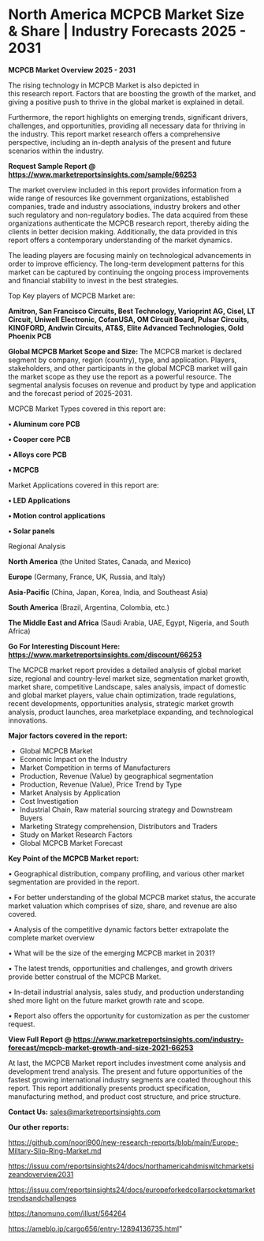 # North America MCPCB Market Size & Share | Industry Forecasts 2025 - 2031

<Strong> MCPCB Market Overview 2025 - 2031</strong>

The rising technology in MCPCB Market is also depicted in this research report. Factors that are boosting the growth of the market, and giving a positive push to thrive in the global market is explained in detail.

Furthermore, the report highlights on emerging trends, significant drivers, challenges, and opportunities, providing all necessary data for thriving in the industry. This report market research offers a comprehensive perspective, including an in-depth analysis of the present and future scenarios within the industry.

<strong>Request Sample Report @ <a href=https://www.marketreportsinsights.com/sample/66253>https://www.marketreportsinsights.com/sample/66253</a></strong>

The market overview included in this report provides information from a wide range of resources like government organizations, established companies, trade and industry associations, industry brokers and other such regulatory and non-regulatory bodies. The data acquired from these organizations authenticate the MCPCB research report, thereby aiding the clients in better decision making. Additionally, the data provided in this report offers a contemporary understanding of the market dynamics.

The leading players are focusing mainly on technological advancements in order to improve efficiency. The long-term development patterns for this market can be captured by continuing the ongoing process improvements and financial stability to invest in the best strategies.

Top Key players of MCPCB Market are:

<strong>Amitron, San Francisco Circuits, Best Technology, Varioprint AG, Cisel, LT Circuit, Uniwell Electronic, CofanUSA, OM Circuit Board, Pulsar Circuits, KINGFORD, Andwin Circuits, AT&S, Elite Advanced Technologies, Gold Phoenix PCB</strong>

<strong><b>Global MCPCB Market Scope and Size:</b></strong>
The MCPCB market is declared segment by company, region (country), type, and application. Players, stakeholders, and other participants in the global MCPCB market will gain the market scope as they use the report as a powerful resource. The segmental analysis focuses on revenue and product by type and application and the forecast period of 2025-2031.

MCPCB Market Types covered in this report are:

<strong>• Aluminum core PCB

• Cooper core PCB

• Alloys core PCB

• MCPCB</strong>

Market Applications covered in this report are:

<strong>• LED Applications

• Motion control applications

• Solar panels</strong> 

Regional Analysis

<strong>North America</strong> (the United States, Canada, and Mexico)

<strong>Europe</strong> (Germany, France, UK, Russia, and Italy)

<strong>Asia-Pacific</strong> (China, Japan, Korea, India, and Southeast Asia)

<strong>South America</strong> (Brazil, Argentina, Colombia, etc.)

<strong>The Middle East and Africa</strong> (Saudi Arabia, UAE, Egypt, Nigeria, and South Africa)

<strong>Go For Interesting Discount Here: <a href=https://www.marketreportsinsights.com/discount/66253>https://www.marketreportsinsights.com/discount/66253</a></strong>

The MCPCB market report provides a detailed analysis of global market size, regional and country-level market size, segmentation market growth, market share, competitive Landscape, sales analysis, impact of domestic and global market players, value chain optimization, trade regulations, recent developments, opportunities analysis, strategic market growth analysis, product launches, area marketplace expanding, and technological innovations.

<strong><b>Major factors covered in the report:</b></strong>
<ul>
  <li>Global MCPCB Market </li>
  <li>Economic Impact on the Industry</li>
  <li>Market Competition in terms of Manufacturers</li>
  <li>Production, Revenue (Value) by geographical segmentation</li>
  <li>Production, Revenue (Value), Price Trend by Type</li>
  <li>Market Analysis by Application</li>
  <li>Cost Investigation</li>
  <li>Industrial Chain, Raw material sourcing strategy and Downstream Buyers</li>
  <li>Marketing Strategy comprehension, Distributors and Traders</li>
  <li>Study on Market Research Factors</li>
  <li>Global MCPCB Market Forecast</li>
</ul>

<strong><b>Key Point of the MCPCB Market report:</b></strong>

• Geographical distribution, company profiling, and various other market segmentation are provided in the report.

• For better understanding of the global MCPCB market status, the accurate market valuation which comprises of size, share, and revenue are also covered.

• Analysis of the competitive dynamic factors better extrapolate the complete market overview

• What will be the size of the emerging MCPCB market in 2031?

• The latest trends, opportunities and challenges, and growth drivers provide better construal of the MCPCB Market.

• In-detail industrial analysis, sales study, and production understanding shed more light on the future market growth rate and scope.

• Report also offers the opportunity for customization as per the customer request.

<strong><b>View Full Report @ <a href=https://www.marketreportsinsights.com/industry-forecast/mcpcb-market-growth-and-size-2021-66253>https://www.marketreportsinsights.com/industry-forecast/mcpcb-market-growth-and-size-2021-66253</a></b></strong>


At last, the MCPCB Market report includes investment come analysis and development trend analysis. The present and future opportunities of the fastest growing international industry segments are coated throughout this report. This report additionally presents product specification, manufacturing method, and product cost structure, and price structure.

<strong>Contact Us:</strong>
sales@marketreportsinsights.com

<strong>Our other reports:</strong>

<a href=https://github.com/noori900/new-research-reports/blob/main/Europe-Miltary-Slip-Ring-Market.md>https://github.com/noori900/new-research-reports/blob/main/Europe-Miltary-Slip-Ring-Market.md</a>

<a href=https://issuu.com/reportsinsights24/docs/northamericahdmiswitchmarketsizeandoverview2031>https://issuu.com/reportsinsights24/docs/northamericahdmiswitchmarketsizeandoverview2031</a>

<a href=https://issuu.com/reportsinsights24/docs/europeforkedcollarsocketsmarkettrendsandchallenges>https://issuu.com/reportsinsights24/docs/europeforkedcollarsocketsmarkettrendsandchallenges</a>

<a href=https://tanomuno.com/illust/564264>https://tanomuno.com/illust/564264</a>

<a href=https://ameblo.jp/cargo656/entry-12894136735.html>https://ameblo.jp/cargo656/entry-12894136735.html</a>"
